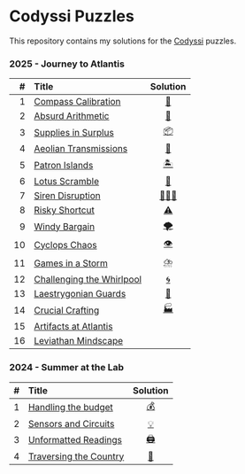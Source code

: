 # Codyssi Puzzles

This repository contains my solutions for the [Codyssi](https://www.codyssi.com/home_page) puzzles.

### 2025 - Journey to Atlantis
| # | Title                                                                       | Solution                                                                                        |
|--:|:----------------------------------------------------------------------------|:----------------------------------------------------------------------------------------------: |
| 1 | [Compass Calibration          ](https://www.codyssi.com/view_problem_5?)    | [🧭](https://github.com/baptistecottier/other_puzzles/blob/main/puzzles/codyssi/events/year_2025/day_01/solver_01.py) | 
| 2 | [Absurd Arithmetic            ](https://www.codyssi.com/view_problem_6?)    | [🧮](https://github.com/baptistecottier/other_puzzles/blob/main/puzzles/codyssi/events/year_2025/day_02/solver_02.py) | 
| 3 | [Supplies in Surplus          ](https://www.codyssi.com/view_problem_7?)    | [📦](https://github.com/baptistecottier/other_puzzles/blob/main/puzzles/codyssi/events/year_2025/day_03/solver_03.py) | 
| 4 | [Aeolian Transmissions        ](https://www.codyssi.com/view_problem_8?)    | [📡](https://github.com/baptistecottier/other_puzzles/blob/main/puzzles/codyssi/events/year_2025/day_04/solver_04.py) | 
| 5 | [Patron Islands               ](https://www.codyssi.com/view_problem_9?)    | [🏝️](https://github.com/baptistecottier/other_puzzles/blob/main/puzzles/codyssi/events/year_2025/day_05/solver_05.py) | 
| 6 | [Lotus Scramble               ](https://www.codyssi.com/view_problem_10?)   | [🪷](https://github.com/baptistecottier/other_puzzles/blob/main/puzzles/codyssi/events/year_2025/day_06/solver_06.py) | 
| 7 | [Siren Disruption             ](https://www.codyssi.com/view_problem_11?)   | [🧜🏻‍♀️](https://github.com/baptistecottier/other_puzzles/blob/main/puzzles/codyssi/events/year_2025/day_07/solver_07.py) | 
| 8 | [Risky Shortcut               ](https://www.codyssi.com/view_problem_12?)   | [⚠️](https://github.com/baptistecottier/other_puzzles/blob/main/puzzles/codyssi/events/year_2025/day_08/solver_08.py) | 
| 9 | [Windy Bargain                ](https://www.codyssi.com/view_problem_13?)   | [🌪️](https://github.com/baptistecottier/other_puzzles/blob/main/puzzles/codyssi/events/year_2025/day_09/solver_09.py) | 
| 10 | [Cyclops Chaos               ](https://www.codyssi.com/view_problem_14?)   | [👁️](https://github.com/baptistecottier/other_puzzles/blob/main/puzzles/codyssi/events/year_2025/day_10/solver_10.py) | 
| 11 | [Games in a Storm            ](https://www.codyssi.com/view_problem_15?)   | [⛈️](https://github.com/baptistecottier/other_puzzles/blob/main/puzzles/codyssi/events/year_2025/day_11/solver_11.py) | 
| 12 | [Challenging the Whirlpool   ](https://www.codyssi.com/view_problem_16?)   | [🌀](https://github.com/baptistecottier/other_puzzles/blob/main/puzzles/codyssi/events/year_2025/day_12/solver_12.py) | 
| 13 | [Laestrygonian Guards        ](https://www.codyssi.com/view_problem_17?)   | [👻](https://github.com/baptistecottier/other_puzzles/blob/main/puzzles/codyssi/events/year_2025/day_13/solver_13.py) | 
| 14 | [Crucial Crafting            ](https://www.codyssi.com/view_problem_18?)   | [🏭](https://github.com/baptistecottier/other_puzzles/blob/main/puzzles/codyssi/events/year_2025/day_14/solver_14.py) | 
| 15 | [Artifacts at Atlantis       ](https://www.codyssi.com/view_problem_19?)   | | 
| 16 | [Leviathan Mindscape         ](https://www.codyssi.com/view_problem_20?)   | | 


### 2024 - Summer at the Lab
| # | Title                                                                   | Solution                                                                                                              |
|--:|:------------------------------------------------------------------------|:----------------------------------------------------------------------------------------------:                       |
| 1 | [Handling the budget      ](https://www.codyssi.com/view_problem_1?)    | [💰](https://github.com/baptistecottier/other_puzzles/blob/main/puzzles/codyssi/events/year_2024/day_01/solver_01.py) |
| 2 | [Sensors and Circuits     ](https://www.codyssi.com/view_problem_2?)    | [💡](https://github.com/baptistecottier/other_puzzles/blob/main/puzzles/codyssi/events/year_2024/day_02/solver_02.py) |
| 3 | [Unformatted Readings     ](https://www.codyssi.com/view_problem_3?)    | [🖨️](https://github.com/baptistecottier/other_puzzles/blob/main/puzzles/codyssi/events/year_2024/day_03/solver_03.py) |
| 4 | [Traversing the Country   ](https://www.codyssi.com/view_problem_4?)    | [🎒](https://github.com/baptistecottier/other_puzzles/blob/main/puzzles/codyssi/events/year_2024/day_04/solver_04.py) |
